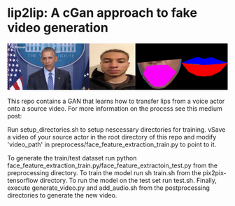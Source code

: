 # lip2lip: A cGan approach to fake video generation

![](demo.gif)

This repo contains a GAN that learns how to transfer lips from a voice actor onto a source video. For more information on the process see this medium post:

Run setup_directories.sh to setup nescessary directories for training. vSave a video of your source actor in the root directory of this repo and modify 'video_path' in preprocess/face_feature_extraction_train.py to point to it.

To generate the train/test dataset run python face_feature_extraction_train.py/face_feature_extractoin_test.py from the preprocessing directory. To train the model run sh train.sh from the pix2pix-tensorflow directory. To run the model on the test set run test.sh. Finally, execute generate_video.py and add_audio.sh from the postprocessing directories to generate the new video. 